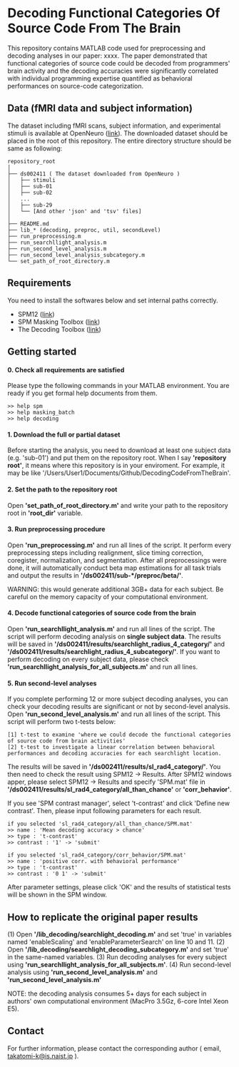 # Decoding Functional Categories Of Source Code From The Brain

This repository contains MATLAB code used for preprocessing and decoding analyses in our paper: xxxx. The paper demonstrated that functional categories of source code could be decoded from programmers' brain activity and the decoding accuracies were significantly correlated with individual programming expertise quantified as behavioral performances on source-code categorization.

## Data (fMRI data and subject information)

The dataset including fMRI scans, subject information, and experimental stimuli is available at OpenNeuro ([link](https://openneuro.org/)).
The downloaded dataset should be placed in the root of this repository. The entire directory structure should be same as following:

```
repository_root
│
├── ds002411 ( The dataset downloaded from OpenNeuro )
│   ├── stimuli
│   ├── sub-01
│   ├── sub-02
│   ...
│   ├── sub-29
│   └── [And other 'json' and 'tsv' files]
│
├── README.md
├── lib_* (decoding, preproc, util, secondLevel)
├── run_preprocessing.m
├── run_searchllight_analysis.m
├── run_second_level_analysis.m
├── run_second_level_analysis_subcategory.m
└── set_path_of_root_directory.m
```

## Requirements

You need to install the softwares below and set internal paths correctly.

* SPM12 ([link](https://www.fil.ion.ucl.ac.uk/spm/software/spm12/))
* SPM Masking Toolbox ([link](http://www0.cs.ucl.ac.uk/staff/g.ridgway/masking/))
* The Decoding Toolbox ([link](https://sites.google.com/site/tdtdecodingtoolbox/))

## Getting started

#### 0. Check all requirements are satisfied

Please type the following commands in your MATLAB environment. You are ready if you get formal help documents from them.

```
>> help spm
>> help masking_batch
>> help decoding
```

#### 1. Download the full or partial dataset

Before starting the analysis, you need to download at least one subject data (e.g. 'sub-01') and put them on the repository root.
When I say **'repository root'**, it means where this repository is in your enviroment. For example, it may be like '/Users/User1/Documents/Github/DecodingCodeFromTheBrain'.

#### 2. Set the path to the repository root

Open **'set_path_of_root_directory.m'** and write your path to the repository root in **'root_dir'** variable.

#### 3. Run preprocessing procedure

Open **'run_preprocessing.m'** and run all lines of the script. It perform every preprocessing steps including realignment, slice timing correction, coregister, normalization, and segmentation. After all preprocessings were done, it will automatically conduct beta map estimations for all task trials and output the results in **'/ds002411/sub-*/preproc/beta/'**.

WARNING: this would generate additional 3GB+ data for each subject. Be careful on the memory capacity of your computational environment.

#### 4. Decode functional categories of source code from the brain

Open **'run_searchllight_analysis.m'** and run all lines of the script. The script will perform decoding analysis on **single subject data**. 
The results will be saved in **'/ds002411/results/searchlight_radius_4_category/'** and **'/ds002411/results/searchlight_radius_4_subcategory/'**.
If you want to perform decoding on every subject data, please check **'run_searchllight_analysis_for_all_subjects.m'** and run all lines.

#### 5. Run second-level analyses

If you complete performing 12 or more subject decoding analyses, you can check your decoding results are significant or not by second-level analysis.
Open **'run_second_level_analysis.m'** and run all lines of the script. This script will perform two t-tests below:

```
[1] t-test to examine 'where we could decode the functional categories of source code from brain activities'
[2] t-test to investigate a linear correlation between behavioral performances and decoding accuracies for each searchlight location.
```

The results will be saved in **'/ds002411/results/sl_rad4_category/'**. You then need to check the result using SPM12 -> Results. After SPM12 windows apper, please select SPM12 -> Results and specify 'SPM.mat' file in **'/ds002411/results/sl_rad4_category/all_than_chance'** or **'corr_behavior'**.

If you see 'SPM contrast manager', select 't-contrast' and click 'Define new contrast'. Then, please input following parameters for each result.

```
if you selected 'sl_rad4_category/all_than_chance/SPM.mat'
>> name : 'Mean decoding accuracy > chance'
>> type : 't-contrast'
>> contrast : '1' -> 'submit'

if you selected 'sl_rad4_category/corr_behavior/SPM.mat'
>> name : 'positive corr. with behavioral performance'
>> type : 't-contrast'
>> contrast : '0 1' -> 'submit'
```

After parameter settings, please click 'OK' and the results of statistical tests will be shown in the SPM window.

## How to replicate the original paper results

(1) Open **'/lib_decoding/searchlight_decoding.m'** and set 'true' in variables named 'enableScaling' and 'enableParameterSearch' on line 10 and 11.
(2) Open **'/lib_decoding/searchlight_decoding_subcategory.m'** and set 'true' in the same-named variables.
(3) Run decoding analyses for every subject using **'run_searchllight_analysis_for_all_subjects.m'**.
(4) Run second-level analysis using **'run_second_level_analysis.m'** and **'run_second_level_analysis.m'**

NOTE: the decoding analysis consumes 5+ days for each subject in authors' own computational environment (MacPro 3.5Gz, 6-core Intel Xeon E5).

## Contact

For further information, please contact the corresponding author ( email, takatomi-k@is.naist.jp ).